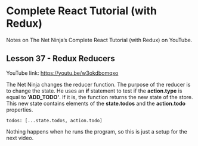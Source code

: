 # Complete React Tutorial (with Redux)

Notes on The Net Ninja’s Complete React Tutorial (with Redux) on YouTube.

## Lesson 37 - Redux Reducers

YouTube link: https://youtu.be/w3okdbomqxo

The Net Ninja changes the reducer function. The purpose of the reducer is to change the state. He uses an __if__ statement to test if the __action.type__ is equal to __'ADD_TODO'__. If it is, the function returns the new state of the store. This new state contains elements of the __state.todos__ and the __action.todo__ properties.

`todos: [...state.todos, action.todo]`

Nothing happens when he runs the program, so this is just a setup for the next video.
